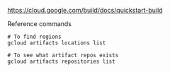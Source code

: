 https://cloud.google.com/build/docs/quickstart-build

Reference commands
```
# To find regions
gcloud artifacts locations list

# To see what artifact repos exists
gcloud artifacts repositories list

```


